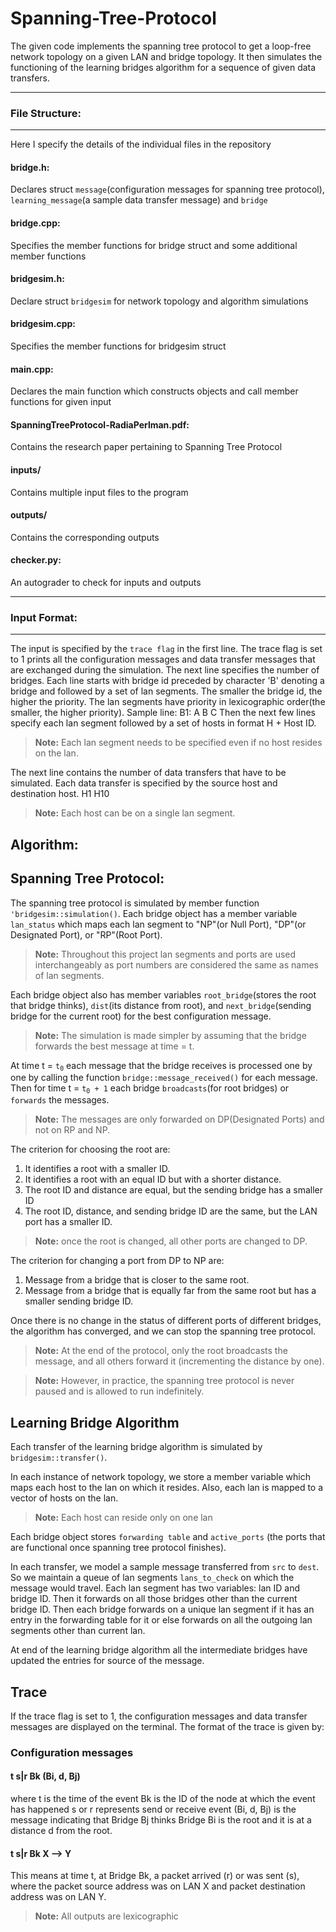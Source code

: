# Spanning-Tree-Protocol
The given code implements the spanning tree protocol to get a loop-free network topology on a given LAN and bridge topology. It then simulates the functioning of the learning bridges algorithm for a sequence of given data transfers. 

__________
### File Structure:
__________
Here I specify the details of the individual files in the repository
#### bridge.h:
Declares struct `message`(configuration messages for spanning tree protocol), `learning_message`(a sample data transfer message) and `bridge`
#### bridge.cpp:
Specifies the member functions for bridge struct and some additional member functions
#### bridgesim.h:
Declare struct `bridgesim` for network topology and algorithm simulations
#### bridgesim.cpp:
Specifies the member functions for bridgesim struct
#### main.cpp:
Declares the main function which constructs objects and call member functions for given input
#### SpanningTreeProtocol-RadiaPerlman.pdf:
Contains the research paper pertaining to Spanning Tree Protocol
#### inputs/
Contains multiple input files to the program
#### outputs/
Contains the corresponding outputs
#### checker.py:
An autograder to check for inputs and outputs
__________
### Input Format:
__________
The input is specified by the `trace flag` in the first line. The trace flag is set to 1 prints all the configuration messages and data transfer messages that are exchanged during the simulation.
The next line specifies the number of bridges.
Each line starts with bridge id preceded by character 'B' denoting a bridge and followed by a set of lan segments.
The smaller the bridge id, the higher the priority. 
The lan segments have priority in lexicographic order(the smaller, the higher priority).
Sample line:
B1: A B C
Then the next few lines specify each lan segment followed by a set of hosts in format H + Host ID.

> **Note:** Each lan segment needs to be specified even if no host resides on the lan.

The next line contains the number of data transfers that have to be simulated.
Each data transfer is specified by the source host and destination host.
H1 H10
> **Note:** Each host can be on a single lan segment.


## Algorithm:

## Spanning Tree Protocol:
The spanning tree protocol is simulated by member function `'bridgesim::simulation()`. 
Each bridge object has a member variable `lan_status` which maps each lan segment to "NP"(or Null Port), "DP"(or Designated Port), or "RP"(Root Port).
> **Note:** Throughout this project lan segments and ports are used interchangeably as port numbers are considered the same as names of lan segments.

Each bridge object also has member variables `root_bridge`(stores the root that bridge thinks), `dist`(its distance from root), and `next_bridge`(sending bridge for the current root) for the best configuration message.
> **Note:** The simulation is made simpler by assuming that the bridge forwards the best message at time = t.

At time t = <code>t<sub>0</sub></code> each message that the bridge receives is processed one by one by calling the function `bridge::message_received()` for each message.
Then for time t = <code>t<sub>0</sub>  + 1</code>
each bridge `broadcasts`(for root bridges) or `forwards` the messages.
> **Note:** The messages are only forwarded on DP(Designated Ports) and not on RP and NP.

The criterion for choosing the root are:

 1. It identifies a root with a smaller ID.
 2. It identifies a root with an equal ID but with a shorter distance.
 3. The root ID and distance are equal, but the sending bridge has a smaller ID
 4. The root ID, distance, and sending bridge ID are the same, but the LAN port has a smaller ID.

> **Note:** once the root is changed, all other ports are changed to DP.
 
 The criterion for changing a port from DP to NP are:
 1. Message from a bridge that is closer to the same root.
 2. Message from a bridge that is equally far from the same root but has a smaller sending bridge ID.

Once there is no change in the status of different ports of different bridges, the algorithm has converged, and we can stop the spanning tree protocol. 
> **Note:** At the end of the protocol, only the root broadcasts the message, and all others forward it (incrementing the distance by one).

> **Note:** However, in practice, the spanning tree protocol is never paused and is allowed to run indefinitely.

## Learning Bridge Algorithm
Each transfer of the learning bridge algorithm is simulated by `bridgesim::transfer()`.

In each instance of network topology, we store a member variable which maps each host to the lan on which it resides. Also, each lan is mapped to a vector of hosts on the lan.
> **Note:** Each host can reside only on one lan

Each bridge object stores `forwarding table` and `active_ports` (the ports that are functional once spanning tree protocol finishes). 

In each transfer, we model a sample message transferred from `src` to `dest`. So we maintain a queue of lan segments `lans_to_check` on which the message would travel. Each lan segment has two variables: lan ID and bridge ID. Then it forwards on all those bridges other than the current bridge ID. Then each bridge forwards on a unique lan segment if it has an entry in the forwarding table for it or else forwards on all the outgoing lan segments other than current lan.

At end of the learning bridge algorithm all the intermediate bridges have updated the entries for source of the message. 

## Trace 
If the trace flag is set to 1, the configuration messages and data transfer messages are displayed on the terminal.
The format of the trace is given by:
### Configuration messages
#### t s|r Bk (Bi, d, Bj)
where
t is the time of the event
Bk is the ID of the node at which the event has happened
s or r represents send or receive event
(Bi, d, Bj) is the message indicating that Bridge Bj thinks Bridge Bi is the root and it is at a distance d from the root.
#### t s|r Bk X --> Y
This means at time t, at Bridge Bk, a packet arrived (r) or was sent (s), where the packet source address was on LAN X and packet destination address was on LAN Y.

> **Note:** All outputs are lexicographic   
